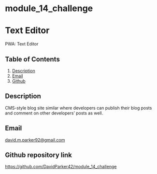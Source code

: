 # module_14_challenge
# Text Editor
  PWA: Text Editor
  
  ## Table of Contents
  1. [Description](#description)
  2. [Email](#email)
  3. [Github](#github)

  ## Description
CMS-style blog site similar where developers can publish their blog posts and comment on other developers’ posts as well.

 

  ## Email
  david.m.parker92@gmail.com

  ## Github repository link
  https://github.com/DavidParker42/module_14_challenge
